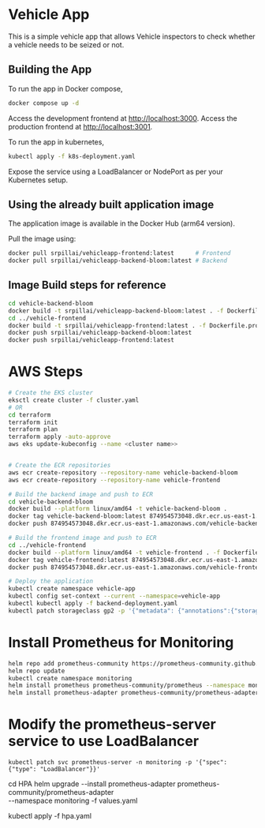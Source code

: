 # Vehicle App

This is a simple vehicle app that allows Vehicle inspectors to check whether a vehicle needs to be seized or not.

## Building the App

To run the app in Docker compose,

```bash
docker compose up -d
```
Access the development frontend at [http://localhost:3000](http://localhost:3000).
Access the production frontend at [http://localhost:3001](http://localhost:3001).

To run the app in kubernetes,

```bash
kubectl apply -f k8s-deployment.yaml
```

Expose the service using a LoadBalancer or NodePort as per your Kubernetes setup.

## Using the already built application image

The application image is available in the Docker Hub (arm64 version).

Pull the image using:

```bash
docker pull srpillai/vehicleapp-frontend:latest      # Frontend
docker pull srpillai/vehicleapp-backend-bloom:latest # Backend
```

## Image Build steps for reference

```bash
cd vehicle-backend-bloom
docker build -t srpillai/vehicleapp-backend-bloom:latest . -f Dockerfile --no-cache
cd ../vehicle-frontend
docker build -t srpillai/vehicleapp-frontend:latest . -f Dockerfile.prod --no-cache
docker push srpillai/vehicleapp-backend-bloom:latest
docker push srpillai/vehicleapp-frontend:latest
```


# AWS Steps

```bash
# Create the EKS cluster
eksctl create cluster -f cluster.yaml
# OR
cd terraform
terraform init
terraform plan
terraform apply -auto-approve
aws eks update-kubeconfig --name <cluster name>>
```

```bash

# Create the ECR repositories
aws ecr create-repository --repository-name vehicle-backend-bloom
aws ecr create-repository --repository-name vehicle-frontend

# Build the backend image and push to ECR
cd vehicle-backend-bloom
docker build --platform linux/amd64 -t vehicle-backend-bloom .
docker tag vehicle-backend-bloom:latest 874954573048.dkr.ecr.us-east-1.amazonaws.com/vehicle-backend-bloom:latest
docker push 874954573048.dkr.ecr.us-east-1.amazonaws.com/vehicle-backend-bloom:latest

# Build the frontend image and push to ECR
cd ../vehicle-frontend
docker build --platform linux/amd64 -t vehicle-frontend . -f Dockerfile.prod
docker tag vehicle-frontend:latest 874954573048.dkr.ecr.us-east-1.amazonaws.com/vehicle-frontend:latest
docker push 874954573048.dkr.ecr.us-east-1.amazonaws.com/vehicle-frontend:latest
```

```bash
# Deploy the application
kubectl create namespace vehicle-app
kubectl config set-context --current --namespace=vehicle-app
kubectl kubectl apply -f backend-deployment.yaml
kubectl patch storageclass gp2 -p '{"metadata": {"annotations":{"storageclass.kubernetes.io/is-default-class":"true"}}}'
```


# Install Prometheus for Monitoring
```bash
helm repo add prometheus-community https://prometheus-community.github.io/helm-charts
helm repo update
kubectl create namespace monitoring
helm install prometheus prometheus-community/prometheus --namespace monitoring
helm install prometheus-adapter prometheus-community/prometheus-adapter --namespace monitoring
```
# Modify the prometheus-server service to use LoadBalancer
```
kubectl patch svc prometheus-server -n monitoring -p '{"spec": {"type": "LoadBalancer"}}'
```
cd HPA
helm upgrade --install prometheus-adapter prometheus-community/prometheus-adapter \
  --namespace monitoring -f values.yaml

kubectl apply -f hpa.yaml

